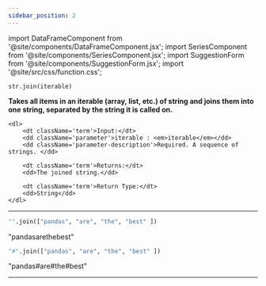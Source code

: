 ```yaml
---
sidebar_position: 2
---
```


import DataFrameComponent from '@site/components/DataFrameComponent.jsx';
import SeriesComponent from '@site/components/SeriesComponent.jsx';
import SuggestionForm from '@site/components/SuggestionForm.jsx';
import '@site/src/css/function.css';

<code>str.join(iterable)</code>

<div className='base'>
    <p><strong>Takes all items in an iterable (array, list, etc.) of string and joins them into one string, separated by the string it is called on. </strong></p>

    <dl>
        <dt className='term'>Input:</dt>
        <dd className='parameter'>iterable : <em>iterable</em></dd>
        <dd className='parameter-description'>Required. A sequence of strings. </dd>

        <dt className='term'>Returns:</dt>
        <dd>The joined string.</dd>

        <dt className='term'>Return Type:</dt>
        <dd>String</dd>
    </dl>
</div>

---

```python
"".join(["pandas", "are", "the", "best" ]) 
```
"pandasarethebest"

```python
"#".join(["pandas", "are", "the", "best" ]) 
```
"pandas#are#the#best"


---
<SuggestionForm/>